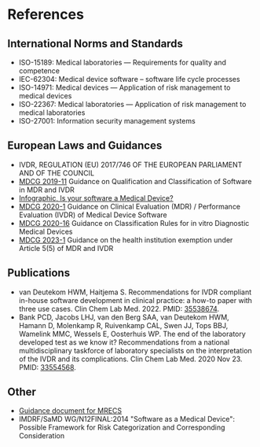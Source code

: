 # References

## International Norms and Standards

-   ISO-15189: Medical laboratories — Requirements for quality and competence
-   IEC-62304: Medical device software – software life cycle processes
-   ISO-14971: Medical devices — Application of risk management to medical devices
-   ISO-22367: Medical laboratories — Application of risk management to medical laboratories
-   ISO-27001: Information security management systems

## European Laws and Guidances

-   IVDR, REGULATION (EU) 2017/746 OF THE EUROPEAN PARLIAMENT AND OF THE COUNCIL
-   [MDCG 2019-11](https://health.ec.europa.eu/system/files/2020-09/md_mdcg_2019_11_guidance_qualification_classification_software_en_0.pdf) Guidance on Qualification and Classification of Software in MDR and IVDR
-   [Infographic, Is your software a Medical Device?](https://health.ec.europa.eu/latest-updates/infographic-your-software-medical-device-2021-03-23_en)
-   [MDCG 2020-1](https://health.ec.europa.eu/system/files/2020-09/md_mdcg_2020_1_guidance_clinic_eva_md_software_en_0.pdf) Guidance on Clinical Evaluation (MDR) / Performance Evaluation (IVDR) of Medical Device Software
-   [MDCG 2020-16](https://health.ec.europa.eu/latest-updates/update-mdcg-2020-16-rev2-guidance-classification-rules-vitro-diagnostic-medical-devices-under-2023-02-10_en) Guidance on Classification Rules for in vitro Diagnostic Medical Devices
-   [MDCG 2023-1](https://health.ec.europa.eu/system/files/2023-01/mdcg_2023-1_en.pdf) Guidance on the health institution exemption under Article 5(5) of MDR and IVDR

## Publications

-   van Deutekom HWM, Haitjema S. Recommendations for IVDR compliant in-house software development in clinical practice: a how-to paper with three use cases. Clin Chem Lab Med. 2022. PMID: [35538674](https://www.degruyter.com/document/doi/10.1515/cclm-2022-0278/html).
-   Bank PCD, Jacobs LHJ, van den Berg SAA, van Deutekom HWM, Hamann D, Molenkamp R, Ruivenkamp CAL, Swen JJ, Tops BBJ, Wamelink MMC, Wessels E, Oosterhuis WP. The end of the laboratory developed test as we know it? Recommendations from a national multidisciplinary taskforce of laboratory specialists on the interpretation of the IVDR and its complications. Clin Chem Lab Med. 2020 Nov 23. PMID: [33554568](https://www.degruyter.com/document/doi/10.1515/cclm-2020-1384/html).

## Other

-   [Guidance document for MRECS](https://www.ccmo.nl/metcs/publicaties/publicaties/2022/07/19/leidraad-ivdr-review-of-a-performance-study-with-in-vitro-diagnostics-or-companion-diagnostics---guidance-document-for-mrecs)
-   IMDRF/SaMD WG/N12FINAL:2014 "Software as a Medical Device": Possible Framework for Risk Categorization and Corresponding Consideration
